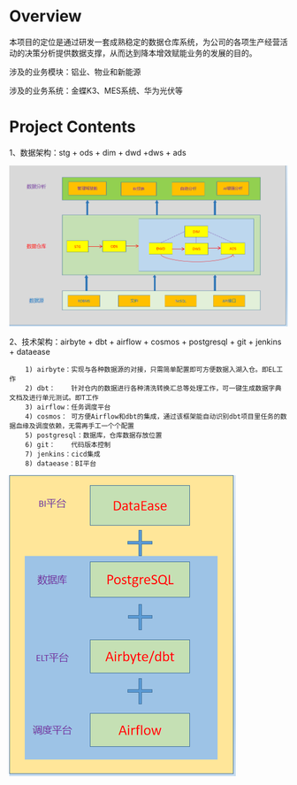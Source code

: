 Overview
========

本项目的定位是通过研发一套成熟稳定的数据仓库系统，为公司的各项生产经营活动的决策分析提供数据支撑，从而达到降本增效赋能业务的发展的目的。

涉及的业务模块：铝业、物业和新能源

涉及的业务系统：金蝶K3、MES系统、华为光伏等

Project Contents
================

1、数据架构：stg + ods + dim + dwd +dws + ads

![img.png](res/img1.png)

2、技术架构：airbyte + dbt + airflow + cosmos + postgresql + git + jenkins + dataease

        1) airbyte：实现与各种数据源的对接，只需简单配置即可方便数据入湖入仓。即EL工作
		2) dbt：    针对仓内的数据进行各种清洗转换汇总等处理工作，可一键生成数据字典文档及进行单元测试。即T工作
		3) airflow：任务调度平台
		4) cosmos： 可方便Airflow和dbt的集成，通过该框架能自动识别dbt项目里任务的数据血缘及调度依赖，无需再手工一个个配置
		5) postgresql：数据库，仓库数据存放位置
		6) git：    代码版本控制
		7) jenkins：cicd集成
        8) dataease：BI平台

![img_1.png](res/img2.png)